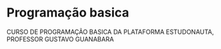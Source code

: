 # Programação basica
 CURSO DE PROGRAMAÇÃO BASICA DA PLATAFORMA ESTUDONAUTA, PROFESSOR GUSTAVO GUANABARA
